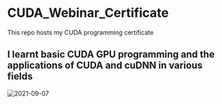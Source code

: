 # CUDA_Webinar_Certificate
This repo hosts my CUDA programming certificate
## I learnt basic CUDA GPU programming and the applications of CUDA and cuDNN in various fields

![2021-09-07](https://user-images.githubusercontent.com/75126845/198824416-955518d3-2fe6-46b1-9606-a190ed492144.png)
